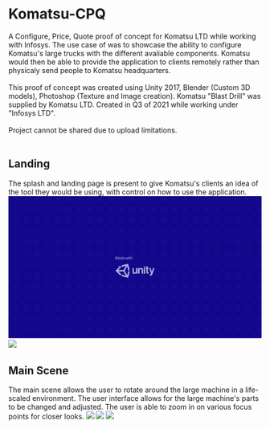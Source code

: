 # Komatsu-CPQ
A Configure, Price, Quote proof of concept for Komatsu LTD while working with Infosys. The use case of was to showcase the ability to configure Komatsu's large trucks with the different avaliable components. Komatsu would then be able to provide the application to clients remotely rather than physicaly send people to Komatsu headquarters. 
<br />
<br />
This proof of concept was created using Unity 2017, Blender (Custom 3D models), Photoshop (Texture and Image creation). Komatsu "Blast Drill" was supplied by Komatsu LTD. Created in Q3 of 2021 while working under "Infosys LTD".
<br />
<br />
Project cannot be shared due to upload limitations.
<br />
<br />
## Landing
The splash and landing page is present to give Komatsu's clients an idea of the tool they would be using, with control on how to use the application.
![](https://github.com/Flare5464/Komatsu-CPQ/blob/main/CPQ_A.gif)
![](https://github.com/Flare5464/Komatsu-CPQ/blob/main/CPQ_E.gif)
## Main Scene
The main scene allows the user to rotate around the large machine in a life-scaled environment. The user interface allows for the large machine's parts to be changed and adjusted. The user is able to zoom in on various focus points for closer looks. 
![](https://github.com/Flare5464/Komatsu-CPQ/blob/main/CPQ_B.gif)
![](https://github.com/Flare5464/Komatsu-CPQ/blob/main/CPQ_C.gif)
![](https://github.com/Flare5464/Komatsu-CPQ/blob/main/CPQ_D.gif)
